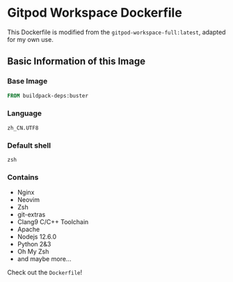 # Gitpod Workspace Dockerfile

This Dockerfile is modified from the `gitpod-workspace-full:latest`, adapted for my own use.

## Basic Information of this Image

### Base Image

``` dockerfile
FROM buildpack-deps:buster
```

### Language

`zh_CN.UTF8`

### Default shell

`zsh`

### Contains

* Nginx
* Neovim
* Zsh
* git-extras
* Clang9 C/C++ Toolchain
* Apache
* Nodejs 12.6.0
* Python 2&3
* Oh My Zsh
* and maybe more...

Check out the `Dockerfile`!